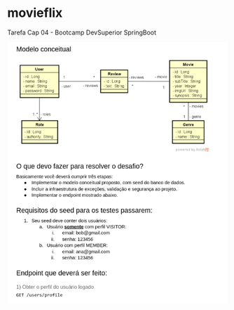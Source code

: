 # movieflix

Tarefa Cap 04 - Bootcamp DevSuperior SpringBoot

![Diagrama de Classes Implementado no Projeto](https://github.com/gustavodinniz/movieflix/blob/master/img/cap04-desafio.png)

